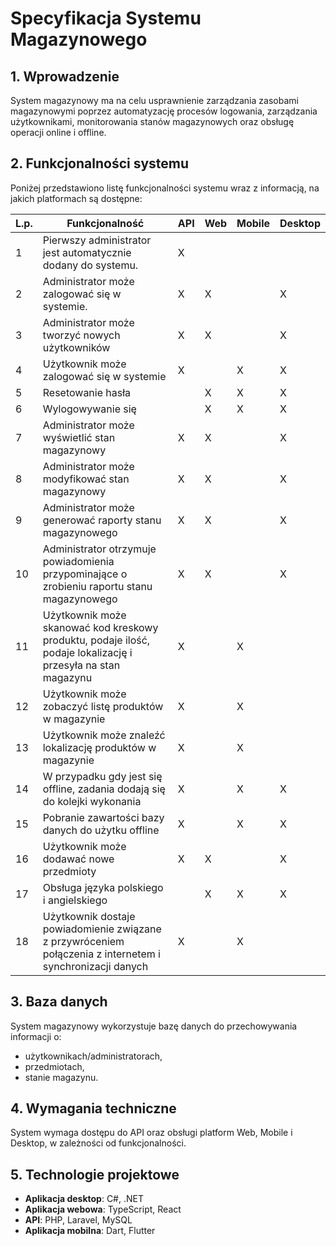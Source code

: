 #  Specyfikacja Systemu Magazynowego

## 1. Wprowadzenie

System magazynowy ma na celu usprawnienie zarządzania zasobami magazynowymi poprzez automatyzację procesów logowania, zarządzania użytkownikami, monitorowania stanów magazynowych oraz obsługę operacji online i offline.

## 2. Funkcjonalności systemu

Poniżej przedstawiono listę funkcjonalności systemu wraz z informacją, na jakich platformach są dostępne:

| **L.p.** | **Funkcjonalność**                                                                                           | **API** | **Web** | **Mobile** | **Desktop** |
| -------- | ------------------------------------------------------------------------------------------------------------ | ------- | ------- | ---------- | ----------- |
| 1        | Pierwszy administrator jest automatycznie dodany do systemu.                                                 | X       |         |            |             |
| 2        | Administrator może zalogować się w systemie.                                                                 | X       | X       |            | X           |
| 3        | Administrator może tworzyć nowych użytkowników                                                               | X       | X       |            | X           |
| 4        | Użytkownik może zalogować się w systemie                                                                     | X       |         | X          | X           |
| 5        | Resetowanie hasła                                                                                            |         | X       | X          | X           |
| 6        | Wylogowywanie się                                                                                            |         | X       | X          | X           |
| 7        | Administrator może wyświetlić stan magazynowy                                                                | X       | X       |            | X           |
| 8        | Administrator może modyfikować stan magazynowy                                                               | X       | X       |            | X           |
| 9        | Administrator może generować raporty stanu magazynowego                                                      | X       | X       |            | X           |
| 10       | Administrator otrzymuje powiadomienia przypominające o zrobieniu raportu stanu magazynowego                  | X       | X       |            | X           |
| 11       | Użytkownik może skanować kod kreskowy produktu, podaje ilość, podaje lokalizację i przesyła na stan magazynu | X       |         | X          |             |
| 12       | Użytkownik może zobaczyć listę produktów w magazynie                                                         | X       |         | X          |             |
| 13       | Użytkownik może znaleźć lokalizację produktów w magazynie                                                    | X       |         | X          |             |
| 14       | W przypadku gdy jest się offline, zadania dodają się do kolejki wykonania                                    | X       |         | X          | X           |
| 15       | Pobranie zawartości bazy danych do użytku offline                                                            | X       |         | X          | X           |
| 16       | Użytkownik może dodawać nowe przedmioty                                                                      | X       | X       |            | X           |
| 17       | Obsługa języka polskiego i angielskiego                                                                      |         | X       | X          | X           |
| 18       | Użytkownik dostaje powiadomienie związane z przywróceniem połączenia z internetem i synchronizacji danych    | X       |         | X          |             |

## 3. Baza danych

System magazynowy wykorzystuje bazę danych do przechowywania informacji o:

- użytkownikach/administratorach,
- przedmiotach,
- stanie magazynu.

## 4. Wymagania techniczne

System wymaga dostępu do API oraz obsługi platform Web, Mobile i Desktop, w zależności od funkcjonalności.

## 5. Technologie projektowe

- **Aplikacja desktop**: C#, .NET
- **Aplikacja webowa**: TypeScript, React
- **API**: PHP, Laravel, MySQL
- **Aplikacja mobilna**: Dart, Flutter

